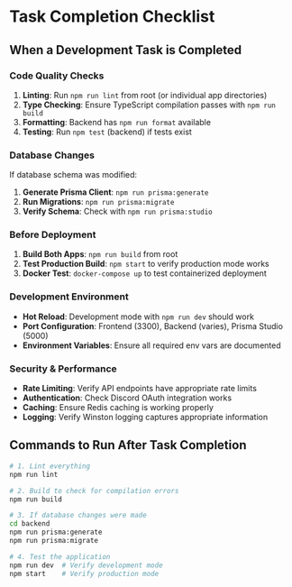 # Task Completion Checklist

## When a Development Task is Completed

### Code Quality Checks
1. **Linting**: Run `npm run lint` from root (or individual app directories)
2. **Type Checking**: Ensure TypeScript compilation passes with `npm run build`
3. **Formatting**: Backend has `npm run format` available
4. **Testing**: Run `npm test` (backend) if tests exist

### Database Changes
If database schema was modified:
1. **Generate Prisma Client**: `npm run prisma:generate`
2. **Run Migrations**: `npm run prisma:migrate`
3. **Verify Schema**: Check with `npm run prisma:studio`

### Before Deployment
1. **Build Both Apps**: `npm run build` from root
2. **Test Production Build**: `npm start` to verify production mode works
3. **Docker Test**: `docker-compose up` to test containerized deployment

### Development Environment
- **Hot Reload**: Development mode with `npm run dev` should work
- **Port Configuration**: Frontend (3300), Backend (varies), Prisma Studio (5000)
- **Environment Variables**: Ensure all required env vars are documented

### Security & Performance
- **Rate Limiting**: Verify API endpoints have appropriate rate limits
- **Authentication**: Check Discord OAuth integration works
- **Caching**: Ensure Redis caching is working properly
- **Logging**: Verify Winston logging captures appropriate information

## Commands to Run After Task Completion
```bash
# 1. Lint everything
npm run lint

# 2. Build to check for compilation errors  
npm run build

# 3. If database changes were made
cd backend
npm run prisma:generate
npm run prisma:migrate

# 4. Test the application
npm run dev  # Verify development mode
npm start    # Verify production mode
```